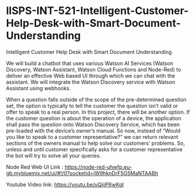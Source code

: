 # llSPS-INT-521-Intelligent-Customer-Help-Desk-with-Smart-Document-Understanding
Intelligent Customer Help Desk with Smart Document Understanding

We will build a chatbot that uses various Watson AI Services (Watson Discovery, Watson Assistant, Watson Cloud Functions and Node-Red) to deliver an effective Web based UI through which we can chat with the assistant. We will integrate the Watson Discovery service with Watson Assistant using webhooks.

When a question falls outside of the scope of the pre-determined question set, the option is typically to tell the customer the question isn’t valid or offer to speak to a real person. In this project, there will be another option. If the customer question is about the operation of a device, the application shall pass the question onto Watson Discovery Service, which has been pre-loaded with the device’s owner’s manual. So now, instead of “Would you like to speak to a customer representative?” we can return relevant sections of the owners manual to help solve our customers’ problems. So, unless and until customer specifically asks for a customer representative the bot will try to solve all your queries.

Node Red Web UI Link : https://node-red-uhwfp.eu-gb.mybluemix.net/ui/#!/0?socketid=jW9hknDrF5G5MaNTAABh

Youtube Video link: https://youtu.be/uQiijP6wKgI
